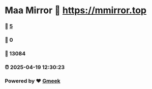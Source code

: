 # Maa Mirror :link: https://mmirror.top 
### :page_facing_up: [5](https://mmirror.top/tag.html) 
### :speech_balloon: 0 
### :hibiscus: 13084 
### :alarm_clock: 2025-04-19 12:30:23 
### Powered by :heart: [Gmeek](https://github.com/Meekdai/Gmeek)

